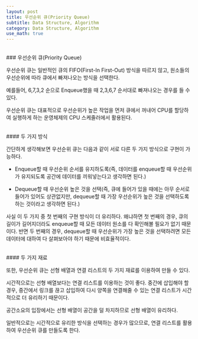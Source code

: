 ```yaml
---
layout: post
title: 우선순위 큐(Priority Queue)
subtitle: Data Structure, Algorithm
category: Data Structure, Algorithm
use_math: true
---
```


<br>
### 우선순위 큐(Priority Queue)

우선순위 큐는 일반적인 큐의 FIFO(First-In First-Out) 방식을 따르지 않고, 원소들의 우선순위에 따라 큐에서 빠져나오는 방식을 선택한다.

예를들어, 6,7,3,2 순으로 Enqueue했을 때 2,3,6,7 순서대로 빠져나오는 경우를 들 수 있다.

우선순위 큐는 대표적으로 우선순위가 높은 작업을 먼저 큐에서 꺼내어 CPU를 할당하여 실행하게 하는 운영체제의 CPU 스케줄러에서 활용된다.

<br>
#### 두 가지 방식

간단하게 생각해보면 우선순위 큐는 다음과 같이 서로 다른 두 가지 방식으로 구현이 가능하다.

- Enqueue할 때 우선순위 순서를 유지하도록(즉, 데이터를 enqueue할 때 우선순위가 유지되도록 공간에 데이터를 끼워넣는다고 생각하면 된다.)

- Dequeue할 때 우선순위 높은 것을 선택(즉, 큐에 들어가 있을 때에는 아무 순서로 들어가 있어도 상관없지만, dequeue할 때 가장 우선순위가 높은 것을 선택하도록 하는 것이라고 생각하면 된다.)

사실 이 두 가지 중 첫 번째의 구현 방식이 더 유리하다. 왜냐하면 첫 번째의 경우, 큐의 길이가 길어지더라도 enqueue할 때 모든 데이터 원소를 다 확인해볼 필요가 없기 때문이다. 반면 두 번째의 경우, dequeue할 때 우선순위가 가장 높은 것을 선택하려면 모든 데이터에 대하여 다 살펴보아야 하기 때문에 비효율적이다.

<br>
#### 두 가지 재료

또한, 우선순위 큐는 선형 배열과 연결 리스트의 두 가지 재료를 이용하여 만들 수 있다.

시간적으로는 선형 배열보다는 연결 리스트를 이용하는 것이 좋다. 중간에 삽입해야 할 경우, 중간에서 링크를 끊고 삽입하여 다시 양쪽을 연결해줄 수 있는 연결 리스트가 시간적으로 더 유리하기 때문이다.

공간소요의 입장에서는 선형 배열이 공간을 덜 차지하므로 선형 배열이 유리하다.

일반적으로는 시간적으로 유리한 방식을 선택하는 경우가 많으므로, 연결 리스트를 활용하여 우선순위 큐를 만들도록 한다.
